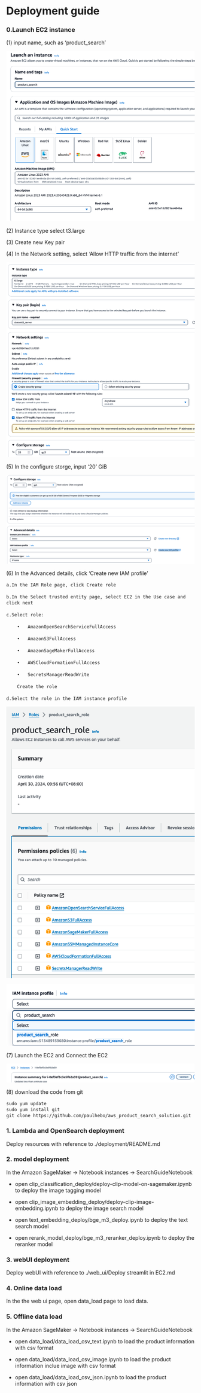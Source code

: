 # Deployment guide

### 0.Launch EC2 instance

(1)	input name, such as ‘product_search’

![EC2](/images/ec2-1.png)

(2)	Instance type select t3.large

(3)	Create new Key pair

(4)	In the Network setting, select ‘Allow HTTP traffic from the internet’

![EC2](/images/ec2-2.png)

(5)	In the configure storge, input ‘20’ GiB

![EC2](/images/ec2-3.png)

(6)	In the Advanced details, click ‘Create new IAM profile’

    a.In the IAM Role page, click Create role
    
    b.In the Select trusted entity page, select EC2 in the Use case and click next
    
    c.Select role:
    
        •	AmazonOpenSearchServiceFullAccess
        
        •	AmazonS3FullAccess
        
        •	AmazonSageMakerFullAccess
        
        •	AWSCloudFormationFullAccess
        
        •	SecretsManagerReadWrite
        
        Create the role
        
    d.Select the role in the IAM instance profile
    
![EC2](/images/ec2-6.png)

![EC2](/images/ec2-7.png)
    
(7)	Launch the EC2 and Connect the EC2

![EC2](/images/ec2-8.png)

(8) download the code from git

```
sudo yum update
sudo yum install git
git clone https://github.com/paulhebo/aws_product_search_solution.git
```



### 1. Lambda and OpenSearch deployment

Deploy resources with reference to ./deployment/README.md




### 2. model deployment

In the Amazon SageMaker -> Notebook instances -> SearchGuideNotebook

* open clip_classification_deploy/deploy-clip-model-on-sagemaker.ipynb to deploy the image tagging model

* open clip_image_embedding_deploy/deploy-clip-image-embedding.ipynb to deploy the image search model

* open text_embedding_deploy/bge_m3_deploy.ipynb to deploy the text search model

* open rerank_model_deploy/bge_m3_reranker_deploy.ipynb to deploy the reranker model




### 3. webUI deployment


Deploy webUI with reference to ./web_ui/Deploy streamlit in EC2.md




### 4. Online data load

In the the web ui page, open data_load page to load data. 




### 5. Offline data load

In the Amazon SageMaker -> Notebook instances -> SearchGuideNotebook

* open data_load/data_load_csv_text.ipynb to load the product information with csv format

* open data_load/data_load_csv_image.ipynb to load the product information inclue image with csv format

* open data_load/data_load_csv_json.ipynb to load the product information with csv json
